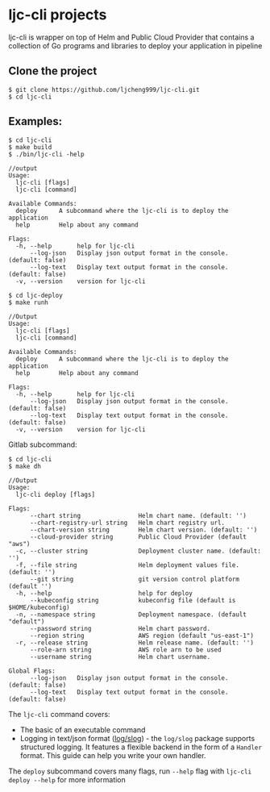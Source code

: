# ljc-cli projects

ljc-cli is wrapper on top of Helm and Public Cloud Provider that contains a collection of Go programs and libraries to deploy your application in pipeline

## Clone the project

```
$ git clone https://github.com/ljcheng999/ljc-cli.git
$ cd ljc-cli
```

## Examples:

```
$ cd ljc-cli
$ make build
$ ./bin/ljc-cli -help

//output
Usage:
  ljc-cli [flags]
  ljc-cli [command]

Available Commands:
  deploy      A subcommand where the ljc-cli is to deploy the application
  help        Help about any command

Flags:
  -h, --help       help for ljc-cli
      --log-json   Display json output format in the console. (default: false)
      --log-text   Display text output format in the console. (default: false)
  -v, --version    version for ljc-cli
```

```
$ cd ljc-deploy
$ make runh

//Output
Usage:
  ljc-cli [flags]
  ljc-cli [command]

Available Commands:
  deploy      A subcommand where the ljc-cli is to deploy the application
  help        Help about any command

Flags:
  -h, --help       help for ljc-cli
      --log-json   Display json output format in the console. (default: false)
      --log-text   Display text output format in the console. (default: false)
  -v, --version    version for ljc-cli
```

Gitlab subcommand:

```
$ cd ljc-cli
$ make dh

//Output
Usage:
  ljc-cli deploy [flags]

Flags:
      --chart string                Helm chart name. (default: '')
      --chart-registry-url string   Helm chart registry url.
      --chart-version string        Helm chart version. (default: '')
      --cloud-provider string       Public Cloud Provider (default "aws")
  -c, --cluster string              Deployment cluster name. (default: '')
  -f, --file string                 Helm deployment values file. (default: '')
      --git string                  git version control platform (default '')
  -h, --help                        help for deploy
      --kubeconfig string           kubeconfig file (default is $HOME/kubeconfig)
  -n, --namespace string            Deployment namespace. (default "default")
      --password string             Helm chart password.
      --region string               AWS region (default "us-east-1")
  -r, --release string              Helm release name. (default: '')
      --role-arn string             AWS role arn to be used
      --username string             Helm chart username.

Global Flags:
      --log-json   Display json output format in the console. (default: false)
      --log-text   Display text output format in the console. (default: false)
```

The `ljc-cli` command covers:

- The basic of an executable command
- Logging in text/json format ([log/slog](https://pkg.go.dev/log/slog)) - the `log/slog` package supports structured logging. It features a flexible backend in the form of a `Handler` format. This guide can help you write your own handler.

The `deploy` subcommand covers many flags, run `--help` flag with `ljc-cli deploy --help` for more information
